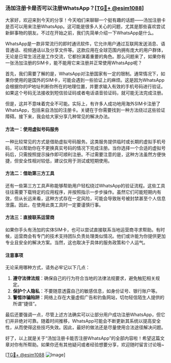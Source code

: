 ### 汤加注册卡是否可以注册WhatsApp？[[TG💪+ @esim1088](https://t.me/s/esim1088)]

大家好，欢迎来到今天的分享！今天咱们来聊聊一个挺有趣的话题——汤加注册卡是否可以用来注册WhatsApp。这可能是很多人关心的问题，尤其是那些喜欢尝试新鲜事物的朋友。不过在开始之前，我们先简单介绍一下WhatsApp是什么。

WhatsApp是一款非常流行的即时通讯软件，它允许用户通过互联网发送消息、语音通话、视频通话以及分享文件等。这款应用在全球范围内拥有庞大的用户群体，无论是日常生活还是工作交流，它都扮演着重要的角色。那么问题来了，如果你有一张汤加注册的SIM卡，能不能用它来注册并正常使用WhatsApp呢？

首先，我们需要了解的是，WhatsApp对注册国家有一定的限制。通常情况下，如果你使用的是国外的SIM卡，可能会遇到一些验证上的麻烦。这是因为WhatsApp会根据你的IP地址判断你所在的地理位置，并要求输入有效的手机号码进行验证。如果这个号码无法接收到短信验证码或者电话语音验证码，就可能无法完成注册。

但是，这并不意味着完全不可能。实际上，有许多人成功地用海外SIM卡注册了WhatsApp，包括来自汤加的注册卡。关键在于你需要找到一种方法绕过这些验证障碍。接下来，我会给大家分享几种常见的解决办法。

#### 方法一：使用虚拟号码服务

一种比较常见的方式是借助虚拟号码服务。这类服务提供临时或长期的虚拟手机号码，可以帮助你在不更换真实号码的情况下完成注册。当你选择一个合适的虚拟号码后，只需按照提示操作即可顺利注册。不过需要注意的是，这种方法虽然方便快捷，但安全性相对较低，建议仅用于测试或短期使用。

#### 方法二：借助第三方工具

还有一些第三方工具声称能够帮助用户轻松绕过WhatsApp的验证流程。这些工具往往需要下载特定的应用程序，并按照指示一步步操作。虽然它们可能短期内有效，但从长远来看，这种方式存在一定风险，可能会导致账号被封禁甚至个人信息泄露。因此，在使用此类工具时一定要谨慎行事。

#### 方法三：直接联系运营商

如果你手头有汤加的实体SIM卡，也可以尝试直接联系当地运营商寻求帮助。有时候，运营商会有专门的技术支持团队负责处理类似情况。他们或许能为你提供更加专业且安全的解决方案。当然，这也取决于具体的服务政策和个人运气。

#### 注意事项

无论采用哪种方式，请务必牢记以下几点：

1. **遵守法律法规**：确保自己的行为符合当地的法律法规要求，避免触犯相关规定。
2. **保护个人隐私**：不要随意透露自己的敏感信息，如身份证号、银行账户等。
3. **警惕诈骗陷阱**：网络上存在大量虚假广告和钓鱼网站，切勿轻信陌生人提供的所谓“捷径”。

最后还要强调一点，尽管上述方法确实可以让部分用户成功注册WhatsApp，但它们并非绝对可靠。随着时间推移，WhatsApp可能会不断更新其系统以提高安全性，从而使得这些技巧失效。因此，最好的做法还是尽量使用合法途径解决问题。

好了，以上就是关于“汤加注册卡能否注册WhatsApp”的全部内容啦！希望这篇文章对你有所帮助。如果你还有其他疑问或者经验想要分享，欢迎随时留言讨论哦~

[[TG💪+ @esim1088](https://t.me/s/esim1088) ![Image](https://i.postimg.cc/4NQfJmqS/Snipaste-2025-05-13-00-14-12.png)]